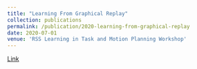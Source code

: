 ```yaml
---
title: "Learning From Graphical Replay"
collection: publications
permalink: /publication/2020-learning-from-graphical-replay
date: 2020-07-01
venue: 'RSS Learning in Task and Motion Planning Workshop'
---
```

[Link](https://ipvs.informatik.uni-stuttgart.de/mlr/rss2020Workshop/papers/yang.pdf)


